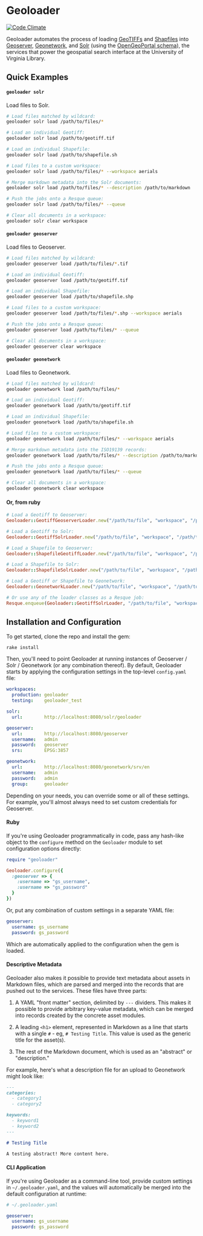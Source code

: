 # Geoloader

[![Code Climate](https://codeclimate.com/github/scholarslab/Geoloader.png)](https://codeclimate.com/github/scholarslab/Geoloader)

Geoloader automates the process of loading [GeoTIFFs][geotiff] and [Shapfiles][shapefile] into [Geoserver][geoserver], [Geonetwork][geonetwork], and [Solr][solr] (using the [OpenGeoPortal schema][ogp-schema]), the services that power the geospatial search interface at the University of Virginia Library.

## Quick Examples

#### `geoloader solr`

Load files to Solr.

```bash
# Load files matched by wildcard:
geoloader solr load /path/to/files/*

# Load an individual Geotiff:
geoloader solr load /path/to/geotiff.tif

# Load an individual Shapefile:
geoloader solr load /path/to/shapefile.sh

# Load files to a custom workspace:
geoloader solr load /path/to/files/* --workspace aerials

# Merge markdown metadata into the Solr documents:
geoloader solr load /path/to/files/* --description /path/to/markdown

# Push the jobs onto a Resque queue:
geoloader solr load /path/to/files/* --queue

# Clear all documents in a workspace:
geoloader solr clear workspace
```

#### `geoloader geoserver`

Load files to Geoserver.

```bash
# Load files matched by wildcard:
geoloader geoserver load /path/to/files/*.tif

# Load an individual Geotiff:
geoloader geoserver load /path/to/geotiff.tif

# Load an individual Shapefile:
geoloader geoserver load /path/to/shapefile.shp

# Load files to a custom workspace:
geoloader geoserver load /path/to/files/*.shp --workspace aerials

# Push the jobs onto a Resque queue:
geoloader geoserver load /path/to/files/* --queue

# Clear all documents in a workspace:
geoloader geoserver clear workspace
```

#### `geoloader geonetwork`

Load files to Geonetwork.

```bash
# Load files matched by wildcard:
geoloader geonetwork load /path/to/files/*

# Load an individual Geotiff:
geoloader geonetwork load /path/to/geotiff.tif

# Load an individual Shapefile:
geoloader geonetwork load /path/to/shapefile.sh

# Load files to a custom workspace:
geoloader geonetwork load /path/to/files/* --workspace aerials

# Merge markdown metadata into the ISO19139 records:
geoloader geonetwork load /path/to/files/* --description /path/to/markdown

# Push the jobs onto a Resque queue:
geoloader geonetwork load /path/to/files/* --queue

# Clear all documents in a workspace:
geoloader geonetwork clear workspace
```

#### Or, from ruby

```ruby
# Load a Geotiff to Geoserver:
Geoloader::GeotiffGeoserverLoader.new("/path/to/file", "workspace", "/path/to/desc.md"}).load

# Load a Geotiff to Solr:
Geoloader::GeotiffSolrLoader.new("/path/to/file", "workspace", "/path/to/desc.md"}).load

# Load a Shapefile to Geoserver:
Geoloader::ShapefileGeotiffLoader.new("/path/to/file", "workspace", "/path/to/desc.md"}).load

# Load a Shapefile to Solr:
Geoloader::ShapefileSolrLoader.new("/path/to/file", "workspace", "/path/to/desc.md").load

# Load a Geotiff or Shapefile to Geonetwork:
Geoloader::GeonetworkLoader.new("/path/to/file", "workspace", "/path/to/desc.md").load

# Or use any of the loader classes as a Resque job:
Resque.enqueue(Geoloader::GeotiffSolrLoader, "/path/to/file", "workspace", "/path/to/desc.md")
```

## Installation and Configuration

To get started, clone the repo and install the gem:

```
rake install
```

Then, you'll need to point Geoloader at running instances of Geoserver / Solr / Geonetwork (or any combination thereof). By default, Geoloader starts by applying the configuration settings in the top-level `config.yaml` file:

```yaml
workspaces:
  production: geoloader
  testing:    geoloader_test

solr:
  url:        http://localhost:8080/solr/geoloader

geoserver:
  url:        http://localhost:8080/geoserver
  username:   admin
  password:   geoserver
  srs:        EPSG:3857

geonetwork:
  url:        http://localhost:8080/geonetwork/srv/en
  username:   admin
  password:   admin
  group:      geoloader
```

Depending on your needs, you can override some or all of these settings. For example, you'll almost always need to set custom credentials for Geoserver.

#### Ruby

If you're using Geoloader programmatically in code, pass any hash-like object to the `configure` method on the `Geoloader` module to set configuration options directly:

```ruby
require "geoloader"

Geoloader.configure({
  :geoserver => {
    :username => "gs_username",
    :username => "gs_password"
  }
})
```

Or, put any combination of custom settings in a separate YAML file:

```yaml
geoserver:
  username: gs_username
  password: gs_password
```

Which are automatically applied to the configuration when the gem is loaded.

#### Descriptive Metadata

Geoloader also makes it possible to provide text metadata about assets in Markdown files, which are parsed and merged into the records that are pushed out to the services. These files have three parts:

  1. A YAML "front matter" section, delimited by `---` dividers. This makes it possible to provide arbitrary key-value metadata, which can be merged into records created by the concrete asset modules.

  2. A leading `<h1>` element, represented in Markdown as a line that starts with a single `#` - eg, `# Testing Title`. This value is used as the generic title for the asset(s).

  3. The rest of the Markdown document, which is used as an "abstract" or "description."

For example, here's what a description file for an upload to Geonetwork might look like:

```markdown
---
categories:
  - category1
  - category2

keywords:
  - keyword1
  - keyword2
---

# Testing Title

A testing abstract! More content here.
```

#### CLI Application

If you're using Geoloader as a command-line tool, provide custom settings in `~/.geoloader.yaml`, and the values will automatically be merged into the default configuration at runtime:

```yaml
# ~/.geoloader.yaml

geoserver:
  username: gs_username
  password: gs_password
```

[geotiff]: http://en.wikipedia.org/wiki/Geotiff
[shapefile]: http://en.wikipedia.org/wiki/Shapefile
[geoserver]: http://geoserver.org/
[geonetwork]: http://geonetwork-opensource.org/
[solr]: http://lucene.apache.org/solr/
[ogp-schema]: https://github.com/OpenGeoportal/ogpSolrConfig
